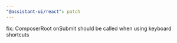 ```yaml
---
"@assistant-ui/react": patch
---
```


fix: ComposerRoot onSubmit should be called when using keyboard shortcuts
